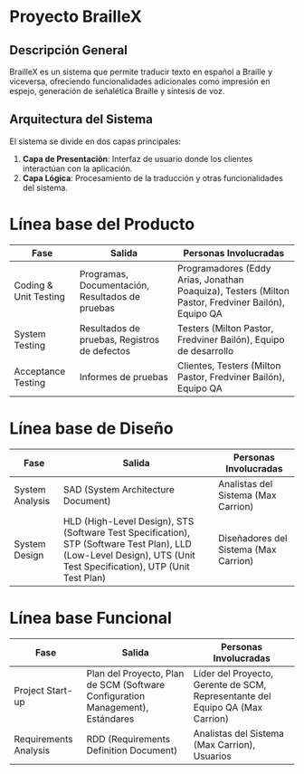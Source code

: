 # Proyecto BrailleX

## Descripción General
BrailleX es un sistema que permite traducir texto en español a Braille y viceversa, ofreciendo funcionalidades adicionales como impresión en espejo, generación de señalética Braille y síntesis de voz.

## Arquitectura del Sistema
El sistema se divide en dos capas principales:
1. **Capa de Presentación**: Interfaz de usuario donde los clientes interactúan con la aplicación.
2. **Capa Lógica**: Procesamiento de la traducción y otras funcionalidades del sistema.

# Línea base del Producto

| Fase                | Salida                                             | Personas Involucradas                                    |
|---------------------|----------------------------------------------------|---------------------------------------------------------|
| Coding & Unit Testing | Programas, Documentación, Resultados de pruebas   | Programadores (Eddy Arias, Jonathan Poaquiza), Testers (Milton Pastor, Fredviner Bailón), Equipo QA |
| System Testing      | Resultados de pruebas, Registros de defectos       | Testers (Milton Pastor, Fredviner Bailón), Equipo de desarrollo      |
| Acceptance Testing  | Informes de pruebas                                | Clientes, Testers (Milton Pastor, Fredviner Bailón), Equipo QA       |

# Línea base de Diseño

| Fase                | Salida                                             | Personas Involucradas                                    |
|---------------------|----------------------------------------------------|---------------------------------------------------------|
| System Analysis     | SAD (System Architecture Document)                 | Analistas del Sistema (Max Carrion)                      |
| System Design       | HLD (High-Level Design), STS (Software Test Specification), STP (Software Test Plan), LLD (Low-Level Design), UTS (Unit Test Specification), UTP (Unit Test Plan) | Diseñadores del Sistema (Max Carrion)                    |

# Línea base Funcional

| Fase                | Salida                                             | Personas Involucradas                                    |
|---------------------|----------------------------------------------------|---------------------------------------------------------|
| Project Start-up    | Plan del Proyecto, Plan de SCM (Software Configuration Management), Estándares | Líder del Proyecto, Gerente de SCM, Representante del Equipo QA (Max Carrion) |
| Requirements Analysis | RDD (Requirements Definition Document)           | Analistas del Sistema (Max Carrion), Usuarios            |

